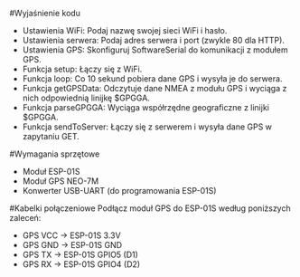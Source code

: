 #Wyjaśnienie kodu

* Ustawienia WiFi: Podaj nazwę swojej sieci WiFi i hasło.
* Ustawienia serwera: Podaj adres serwera i port (zwykle 80 dla HTTP).
* Ustawienia GPS: Skonfiguruj SoftwareSerial do komunikacji z modułem GPS.
* Funkcja setup: Łączy się z WiFi.
* Funkcja loop: Co 10 sekund pobiera dane GPS i wysyła je do serwera.
* Funkcja getGPSData: Odczytuje dane NMEA z modułu GPS i wyciąga z nich odpowiednią linijkę $GPGGA.
* Funkcja parseGPGGA: Wyciąga współrzędne geograficzne z linijki $GPGGA.
* Funkcja sendToServer: Łączy się z serwerem i wysyła dane GPS w zapytaniu GET.

#Wymagania sprzętowe

* Moduł ESP-01S
* Moduł GPS NEO-7M
* Konwerter USB-UART (do programowania ESP-01S)

#Kabelki połączeniowe
Podłącz moduł GPS do ESP-01S według poniższych zaleceń:

* GPS VCC -> ESP-01S 3.3V
* GPS GND -> ESP-01S GND
* GPS TX -> ESP-01S GPIO5 (D1)
* GPS RX -> ESP-01S GPIO4 (D2)
